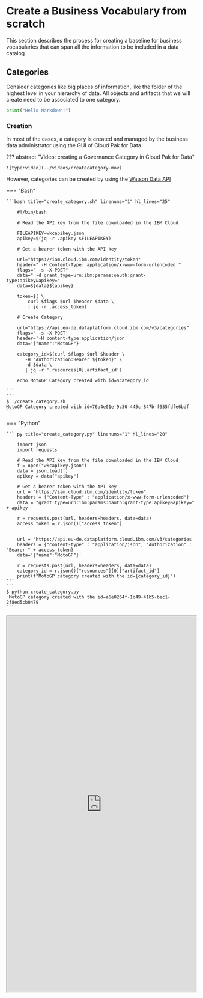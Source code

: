 # Create a Business Vocabulary from scratch

This section describes the process for creating a baseline for business vocabularies that can span all the information to be included in a data catalog

## Categories

Consider categories like big places of information, like the folder of the highest level in your hierarchy of data. All objects and artifacts that we will create need to be associated to one category.

```python exec="on"
print("Hello Markdown!")
```

### Creation  

In most of the cases, a category is created and managed by the business data administrator using the GUI of Cloud Pak for Data.

??? abstract "Video: creating a Governance Category in Cloud Pak for Data"

    ![type:video](../videos/createcategory.mov)

However, categories can be created by using the [Watson Data API](https://cloud.ibm.com/apidocs/watson-data-api-cpd)

=== "Bash"

    ```bash title="create_category.sh" linenums="1" hl_lines="25"
    
        #!/bin/bash 
        
        # Read the API key from the file downloaded in the IBM Cloud
        
        FILEAPIKEY=wkcapikey.json
        apikey=$(jq -r .apikey $FILEAPIKEY)
        
        # Get a bearer token with the API key
        
        url="https://iam.cloud.ibm.com/identity/token"
        header=" -H Content-Type: application/x-www-form-urlencoded "
        flags=" -s -X POST"
        data=" -d grant_type=urn:ibm:params:oauth:grant-type:apikey&apikey="
        data=${data}${apikey}
        
        token=$( \
            curl $flags $url $header $data \
            | jq -r .access_token)
        
        # Create Category
        
        url="https://api.eu-de.dataplatform.cloud.ibm.com/v3/categories"
        flags=' -s -X POST'
        header='-H content-type:application/json' 
        data='{"name":"MotoGP"}'
        
        category_id=$(curl $flags $url $header \
           -H "Authorization:Bearer ${token}" \
           -d $data \
           | jq -r '.resources[0].artifact_id')
        
        echo MotoGP Category created with id=$category_id
    
    ```
    ```
    $ ./create_category.sh
    MotoGP Category created with id=76a4e01e-9c30-445c-847b-f635fdfe6bdf
    ``` 

=== "Python"

    ``` py title="create_category.py" linenums="1" hl_lines="20"

        import json
        import requests
        
        # Read the API key from the file downloaded in the IBM Cloud
        f = open("wkcapikey.json")
        data = json.load(f)
        apikey = data["apikey"]
        
        # Get a bearer token with the API key
        url = "https://iam.cloud.ibm.com/identity/token"
        headers = {"Content-Type" : "application/x-www-form-urlencoded"}
        data = "grant_type=urn:ibm:params:oauth:grant-type:apikey&apikey=" + apikey
        
        r = requests.post(url, headers=headers, data=data)
        access_token = r.json()["access_token"]
        
        
        url = 'https://api.eu-de.dataplatform.cloud.ibm.com/v3/categories'
        headers = {"content-type" : "application/json", "Authorization" : "Bearer " + access_token}
        data='{"name":"MotoGP"}'
        
        r = requests.post(url, headers=headers, data=data)
        category_id = r.json()["resources"][0]["artifact_id"]
        print(f"MotoGP category created with the id={category_id}")
    ``` 
    ```
    $ python create_category.py
     MotoGP category created with the id=a6e0264f-1c49-41b5-bec1-2f8ed5cb0479
    ``` 

<iframe
   src="https://angel-ibm.github.io/jupyterlite/notebooks/index.html?fromURL=https://raw.githubusercontent.com/angel-ibm/datagovernance/main/L4-PoX-IKC_Define_Business_Vocabulary.ipynb"
  width="100%"
  height="1000"
></iframe>


